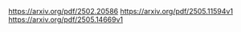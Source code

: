 https://arxiv.org/pdf/2502.20586
https://arxiv.org/pdf/2505.11594v1
https://arxiv.org/pdf/2505.14669v1